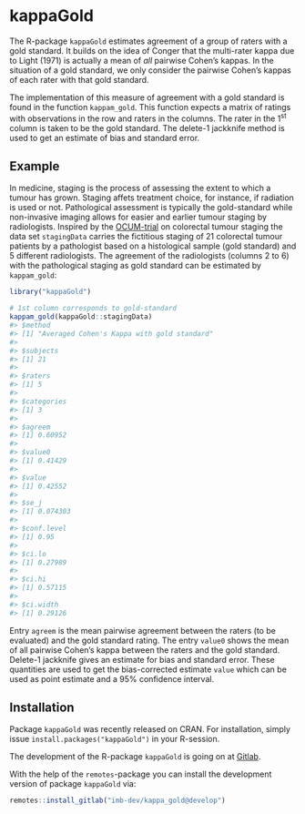 
<!-- README.md is generated from README.Rmd. Please edit that file -->

# kappaGold

<!-- badges: start -->
<!-- badges: end -->

The R-package `kappaGold` estimates agreement of a group of raters with
a gold standard. It builds on the idea of Conger that the multi-rater
kappa due to Light (1971) is actually a mean of *all* pairwise Cohen’s
kappas. In the situation of a gold standard, we only consider the
pairwise Cohen’s kappas of each rater with that gold standard.

The implementation of this measure of agreement with a gold standard is
found in the function `kappam_gold`. This function expects a matrix of
ratings with observations in the row and raters in the columns. The
rater in the 1<sup>st</sup> column is taken to be the gold standard. The
delete-1 jackknife method is used to get an estimate of bias and
standard error.

## Example

In medicine, staging is the process of assessing the extent to which a
tumour has grown. Staging affets treatment choice, for instance, if
radiation is used or not. Pathological assessment is typically the
gold-standard while non-invasive imaging allows for easier and earlier
tumour staging by radiologists. Inspired by the
[OCUM-trial](https://link.springer.com/article/10.1245/s10434-019-07696-y)
on colorectal tumour staging the data set `stagingData` carries the
fictitious staging of 21 colorectal tumour patients by a pathologist
based on a histological sample (gold standard) and 5 different
radiologists. The agreement of the radiologists (columns 2 to 6) with
the pathological staging as gold standard can be estimated by
`kappam_gold`:

``` r
library("kappaGold")

# 1st column corresponds to gold-standard
kappam_gold(kappaGold::stagingData)
#> $method
#> [1] "Averaged Cohen's Kappa with gold standard"
#> 
#> $subjects
#> [1] 21
#> 
#> $raters
#> [1] 5
#> 
#> $categories
#> [1] 3
#> 
#> $agreem
#> [1] 0.60952
#> 
#> $value0
#> [1] 0.41429
#> 
#> $value
#> [1] 0.42552
#> 
#> $se_j
#> [1] 0.074303
#> 
#> $conf.level
#> [1] 0.95
#> 
#> $ci.lo
#> [1] 0.27989
#> 
#> $ci.hi
#> [1] 0.57115
#> 
#> $ci.width
#> [1] 0.29126
```

Entry `agreem` is the mean pairwise agreement between the raters (to be
evaluated) and the gold standard rating. The entry `value0` shows the
mean of all pairwise Cohen’s kappa between the raters and the gold
standard. Delete-1 jackknife gives an estimate for bias and standard
error. These quantities are used to get the bias-corrected estimate
`value` which can be used as point estimate and a 95% confidence
interval.

## Installation

Package `kappaGold` was recently released on CRAN. For installation,
simply issue `install.packages("kappaGold")` in your R-session.

The development of the R-package `kappaGold` is going on at
[Gitlab](https://gitlab.com/imb-dev/kappa_gold).

With the help of the `remotes`-package you can install the development
version of package `kappaGold` via:

``` r
remotes::install_gitlab("imb-dev/kappa_gold@develop")
```
